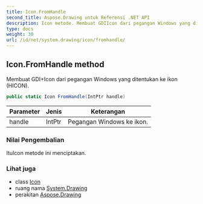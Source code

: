 ```yaml
---
title: Icon.FromHandle
second_title: Aspose.Drawing untuk Referensi .NET API
description: Icon metode. Membuat GDIIcon dari pegangan Windows yang ditentukan ke ikon HICON.
type: docs
weight: 30
url: /id/net/system.drawing/icon/fromhandle/
---
```

## Icon.FromHandle method

Membuat GDI+Icon dari pegangan Windows yang ditentukan ke ikon (HICON).

```csharp
public static Icon FromHandle(IntPtr handle)
```

| Parameter | Jenis | Keterangan |
| --- | --- | --- |
| handle | IntPtr | Pegangan Windows ke ikon. |

### Nilai Pengembalian

ItuIcon metode ini menciptakan.

### Lihat juga

* class [Icon](../)
* ruang nama [System.Drawing](../../icon/)
* perakitan [Aspose.Drawing](../../../)



